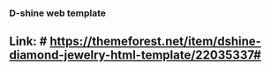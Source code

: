 ### D-shine web template
## Link: # https://themeforest.net/item/dshine-diamond-jewelry-html-template/22035337#
